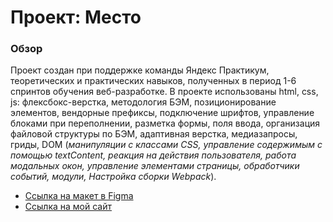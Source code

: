 # Проект: Место

### Обзор

Проект создан при поддержке команды Яндекс Практикум, теоретических и практических навыков, полученных в период 1-6 спринтов обучения веб-разработке. В проекте использованы html, css, js: флексбокс-верстка, методология БЭМ, позиционирование элементов, вендорные префиксы, подключение шрифтов, управление блоками при переполнении, разметка формы, поля ввода, организация файловой структуры по БЭМ, адаптивная верстка, медиазапросы, гриды, DOM (*манипуляции с классами CSS, управление содержимым с помощью textContent, реакция на действия пользователя, работа модальных окон, управление элементами страницы, обработчики событий, модули, Настройка сборки Webpack*).


* [Ссылка на макет в Figma](https://www.figma.com/file/bjyvbKKJN2naO0ucURl2Z0/JavaScript.-Sprint-5?node-id=0%3A1)
* [Ссылка на мой сайт](https://versiasvesati.github.io/mesto-project-ff/)